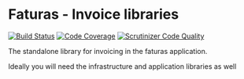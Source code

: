 # Faturas - Invoice libraries
[![Build Status](https://travis-ci.org/faturas/faturas-invoice-lib.svg?branch=develop)](https://travis-ci.org/faturas/faturas-invoice-lib)
[![Code Coverage](https://scrutinizer-ci.com/g/faturas/faturas-invoice-lib/badges/coverage.png?b=develop)](https://scrutinizer-ci.com/g/faturas/faturas-invoice-lib/?branch=develop)
[![Scrutinizer Code Quality](https://scrutinizer-ci.com/g/faturas/faturas-invoice-lib/badges/quality-score.png?b=develop)](https://scrutinizer-ci.com/g/faturas/faturas-invoice-lib/?branch=develop)

The standalone library for invoicing in the faturas application.

Ideally you will need the infrastructure and application libraries as well

